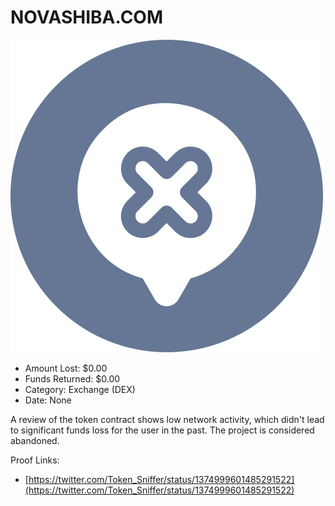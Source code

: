 # NOVASHIBA.COM
![NOVASHIBA.COM](/rektimages/NOVASHIBA.COM.png)
- Amount Lost: $0.00
- Funds Returned: $0.00
- Category: Exchange (DEX)
- Date: None

A review of the token contract shows low network activity, which didn't lead to significant funds loss for the user in the past. The project is considered abandoned.

  



Proof Links:
- [https://twitter.com/Token_Sniffer/status/1374999601485291522](https://twitter.com/Token_Sniffer/status/1374999601485291522)


